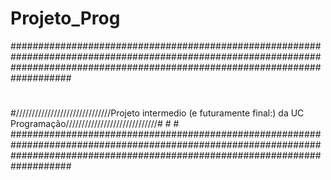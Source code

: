 # Projeto_Prog

###################################################################################################################################################################################
#                                                                                                                                                                                 #
#/\/\/\/\/\/\/\/\/\/\/\/\/\/\/\/\/\/\/\/\/\/\/\/\/\/\/\/\/\/Projeto intermedio (e futuramente final:) da UC Programação\/\/\/\/\/\/\/\/\/\/\/\/\/\/\/\/\/\/\/\/\/\/\/\/\/\/\/\/\/\# #                                                                                                                                                                                 #
###################################################################################################################################################################################
